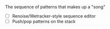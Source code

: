 The sequence of patterns that makes up a "song"

- [ ] Renoise/Wetracker-style sequence editor
- [ ] Push/pop patterns on the stack